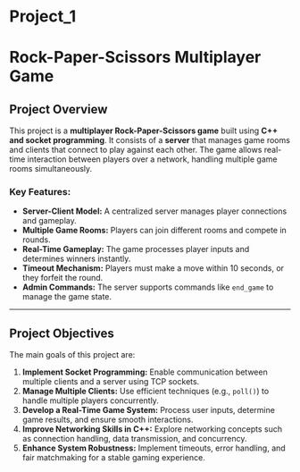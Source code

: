 # Project_1
# Rock-Paper-Scissors Multiplayer Game

## Project Overview

This project is a **multiplayer Rock-Paper-Scissors game** built using **C++ and socket programming**. It consists of a **server** that manages game rooms and clients that connect to play against each other. The game allows real-time interaction between players over a network, handling multiple game rooms simultaneously.

### Key Features:
- **Server-Client Model:** A centralized server manages player connections and gameplay.
- **Multiple Game Rooms:** Players can join different rooms and compete in rounds.
- **Real-Time Gameplay:** The game processes player inputs and determines winners instantly.
- **Timeout Mechanism:** Players must make a move within 10 seconds, or they forfeit the round.
- **Admin Commands:** The server supports commands like `end_game` to manage the game state.

---

## Project Objectives

The main goals of this project are:
1. **Implement Socket Programming:** Enable communication between multiple clients and a server using TCP sockets.
2. **Manage Multiple Clients:** Use efficient techniques (e.g., `poll()`) to handle multiple players concurrently.
3. **Develop a Real-Time Game System:** Process user inputs, determine game results, and ensure smooth interactions.
4. **Improve Networking Skills in C++:** Explore networking concepts such as connection handling, data transmission, and concurrency.
5. **Enhance System Robustness:** Implement timeouts, error handling, and fair matchmaking for a stable gaming experience.
